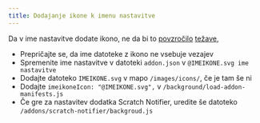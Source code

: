 ```yaml
---
title: Dodajanje ikone k imenu nastavitve
---
```

Da v ime nastavitve dodate ikono, ne da bi to [povzročilo](https://github.com/ScratchAddons/ScratchAddons/pull/1529) [težave](https://github.com/ScratchAddons/ScratchAddons/commit/ead64b9da1434e7ed593c141cba7b02addd70a54),

- Prepričajte se, da ime datoteke z ikono ne vsebuje vezajev
- Spremenite ime nastavitve v datoteki `addon.json` v `@IMEIKONE.svg ime nastavitve`
- Dodajte datoteko `IMEIKONE.svg` v mapo `/images/icons/`, če je tam še ni
- Dodajte `imeikoneIcon: "@IMEIKONE.svg",` v `/background/load-addon-manifests.js`
- Če gre za nastavitev dodatka Scratch Notifier, uredite še datoteko `/addons/scratch-notifier/backgroud.js`